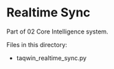 # Realtime Sync

Part of 02 Core Intelligence system.

Files in this directory:
- taqwin_realtime_sync.py

